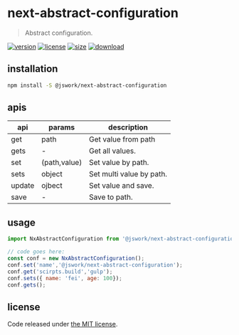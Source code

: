 # next-abstract-configuration
> Abstract configuration.

[![version][version-image]][version-url]
[![license][license-image]][license-url]
[![size][size-image]][size-url]
[![download][download-image]][download-url]

## installation
```bash
npm install -S @jswork/next-abstract-configuration
```

## apis
| api    | params       | description              |
| ------ | ------------ | ------------------------ |
| get    | path         | Get value from path      |
| gets   | -            | Get all values.          |
| set    | (path,value) | Set value by path.       |
| sets   | object       | Set multi value by path. |
| update | ojbect       | Set value and save.      |
| save   | -            | Save to path.            |


## usage
```js
import NxAbstractConfiguration from '@jswork/next-abstract-configuration';

// code goes here:
const conf = new NxAbstractConfiguration();
conf.set('name','@jswork/next-abstract-configuration');
conf.get('scirpts.build','gulp');
conf.sets({ name: 'fei', age: 100});
conf.gets();
```


## license
Code released under [the MIT license](https://github.com/afeiship/next-abstract-configuration/blob/master/LICENSE.txt).

[version-image]: https://img.shields.io/npm/v/@jswork/next-abstract-configuration
[version-url]: https://npmjs.org/package/@jswork/next-abstract-configuration

[license-image]: https://img.shields.io/npm/l/@jswork/next-abstract-configuration
[license-url]: https://github.com/afeiship/next-abstract-configuration/blob/master/LICENSE.txt

[size-image]: https://img.shields.io/bundlephobia/minzip/@jswork/next-abstract-configuration
[size-url]: https://github.com/afeiship/next-abstract-configuration/blob/master/dist/next-abstract-configuration.min.js

[download-image]: https://img.shields.io/npm/dm/@jswork/next-abstract-configuration
[download-url]: https://www.npmjs.com/package/@jswork/next-abstract-configuration
